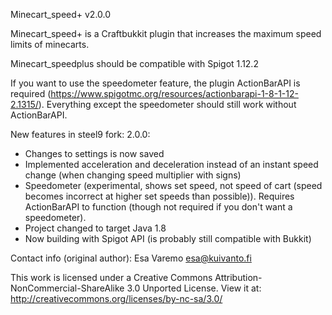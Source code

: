 Minecart_speed+ v2.0.0

[Download plugin jar]: https://github.com/steel9/Minecart_speedplus/raw/master/bin/Minecart_speedplus_2.0.jar

Minecart_speed+ is a Craftbukkit plugin that increases the maximum speed limits of minecarts.

Minecart_speedplus should be compatible with Spigot 1.12.2

If you want to use the speedometer feature, the plugin ActionBarAPI is required (https://www.spigotmc.org/resources/actionbarapi-1-8-1-12-2.1315/). Everything except the speedometer should still work without ActionBarAPI.

New features in steel9 fork:
2.0.0:
- Changes to settings is now saved
- Implemented acceleration and deceleration instead of an instant speed change (when changing speed multiplier with signs)
- Speedometer (experimental, shows set speed, not speed of cart (speed becomes incorrect at higher set speeds than possible)). Requires ActionBarAPI to function (though not required if you don't want a speedometer).
- Project changed to target Java 1.8
- Now building with Spigot API (is probably still compatible with Bukkit)

Contact info (original author):
Esa Varemo
esa@kuivanto.fi

This work is licensed under a Creative Commons Attribution-NonCommercial-ShareAlike 3.0 Unported License.
View it at: http://creativecommons.org/licenses/by-nc-sa/3.0/
